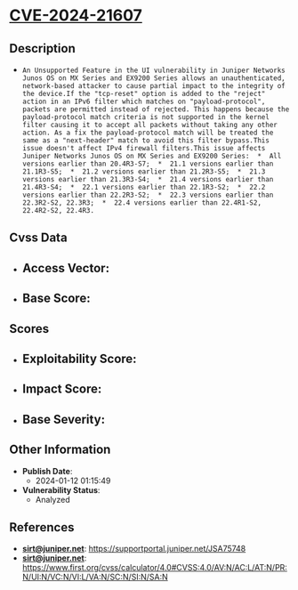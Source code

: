 
# [CVE-2024-21607](https://supportportal.juniper.net/JSA75748)

## Description

- `An Unsupported Feature in the UI vulnerability in Juniper Networks Junos OS on MX Series and EX9200 Series allows an unauthenticated, network-based attacker to cause partial impact to the integrity of the device.If the "tcp-reset" option is added to the "reject" action in an IPv6 filter which matches on "payload-protocol", packets are permitted instead of rejected. This happens because the payload-protocol match criteria is not supported in the kernel filter causing it to accept all packets without taking any other action. As a fix the payload-protocol match will be treated the same as a "next-header" match to avoid this filter bypass.This issue doesn't affect IPv4 firewall filters.This issue affects Juniper Networks Junos OS on MX Series and EX9200 Series:  *  All versions earlier than 20.4R3-S7;  *  21.1 versions earlier than 21.1R3-S5;  *  21.2 versions earlier than 21.2R3-S5;  *  21.3 versions earlier than 21.3R3-S4;  *  21.4 versions earlier than 21.4R3-S4;  *  22.1 versions earlier than 22.1R3-S2;  *  22.2 versions earlier than 22.2R3-S2;  *  22.3 versions earlier than 22.3R2-S2, 22.3R3;  *  22.4 versions earlier than 22.4R1-S2, 22.4R2-S2, 22.4R3.`

## Cvss Data

- **Access Vector**:
  - 
- **Base Score**:
  - 

## Scores

- **Exploitability Score**:
  - 
- **Impact Score**:
  - 
- **Base Severity**:
  - 

## Other Information

- **Publish Date**:
  - 2024-01-12 01:15:49
- **Vulnerability Status**:
  - Analyzed

## References

- **sirt@juniper.net**: https://supportportal.juniper.net/JSA75748
- **sirt@juniper.net**: https://www.first.org/cvss/calculator/4.0#CVSS:4.0/AV:N/AC:L/AT:N/PR:N/UI:N/VC:N/VI:L/VA:N/SC:N/SI:N/SA:N
